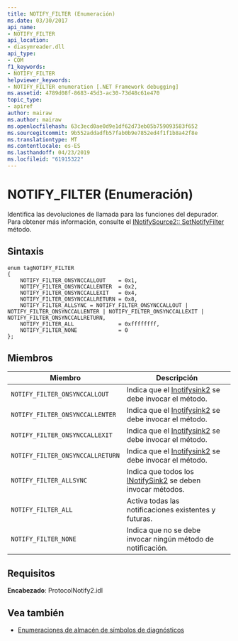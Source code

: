 ```yaml
---
title: NOTIFY_FILTER (Enumeración)
ms.date: 03/30/2017
api_name:
- NOTIFY_FILTER
api_location:
- diasymreader.dll
api_type:
- COM
f1_keywords:
- NOTIFY_FILTER
helpviewer_keywords:
- NOTIFY_FILTER enumeration [.NET Framework debugging]
ms.assetid: 4789d08f-8683-45d3-ac30-73d48c61e470
topic_type:
- apiref
author: mairaw
ms.author: mairaw
ms.openlocfilehash: 63c3ecd0ae0d9e1df62d73eb05b759093583f652
ms.sourcegitcommit: 9b552addadfb57fab0b9e7852ed4f1f1b8a42f8e
ms.translationtype: MT
ms.contentlocale: es-ES
ms.lasthandoff: 04/23/2019
ms.locfileid: "61915322"
---
```

# <a name="notifyfilter-enumeration"></a>NOTIFY_FILTER (Enumeración)
Identifica las devoluciones de llamada para las funciones del depurador. Para obtener más información, consulte el [INotifySource2:: SetNotifyFilter](../../../../docs/framework/unmanaged-api/diagnostics/inotifysource2-setnotifyfilter-method.md) método.  
  
## <a name="syntax"></a>Sintaxis  
  
```  
enum tagNOTIFY_FILTER  
{  
    NOTIFY_FILTER_ONSYNCCALLOUT    = 0x1,  
    NOTIFY_FILTER_ONSYNCCALLENTER  = 0x2,  
    NOTIFY_FILTER_ONSYNCCALLEXIT   = 0x4,  
    NOTIFY_FILTER_ONSYNCCALLRETURN = 0x8,  
    NOTIFY_FILTER_ALLSYNC = NOTIFY_FILTER_ONSYNCCALLOUT | NOTIFY_FILTER_ONSYNCCALLENTER | NOTIFY_FILTER_ONSYNCCALLEXIT | NOTIFY_FILTER_ONSYNCCALLRETURN,  
    NOTIFY_FILTER_ALL              = 0xffffffff,  
    NOTIFY_FILTER_NONE             = 0  
};  
```  
  
## <a name="members"></a>Miembros  
  
|Miembro|Descripción|  
|------------|-----------------|  
|`NOTIFY_FILTER_ONSYNCCALLOUT`|Indica que el [Inotifysink2](../../../../docs/framework/unmanaged-api/diagnostics/inotifysink2-onsynccallout-method.md) se debe invocar el método.|  
|`NOTIFY_FILTER_ONSYNCCALLENTER`|Indica que el [Inotifysink2](../../../../docs/framework/unmanaged-api/diagnostics/inotifysink2-onsynccallenter-method.md) se debe invocar el método.|  
|`NOTIFY_FILTER_ONSYNCCALLEXIT`|Indica que el [Inotifysink2](../../../../docs/framework/unmanaged-api/diagnostics/inotifysink2-onsynccallexit-method.md) se debe invocar el método.|  
|`NOTIFY_FILTER_ONSYNCCALLRETURN`|Indica que el [Inotifysink2](../../../../docs/framework/unmanaged-api/diagnostics/inotifysink2-onsynccallreturn-method.md) se debe invocar el método.|  
|`NOTIFY_FILTER_ALLSYNC`|Indica que todos los [INotifySink2](../../../../docs/framework/unmanaged-api/diagnostics/inotifysink2-interface.md) se deben invocar métodos.|  
|`NOTIFY_FILTER_ALL`|Activa todas las notificaciones existentes y futuras.|  
|`NOTIFY_FILTER_NONE`|Indica que no se debe invocar ningún método de notificación.|  
  
## <a name="requirements"></a>Requisitos  
 **Encabezado**: ProtocolNotify2.idl  
  
## <a name="see-also"></a>Vea también

- [Enumeraciones de almacén de símbolos de diagnósticos](../../../../docs/framework/unmanaged-api/diagnostics/diagnostics-symbol-store-enumerations.md)
